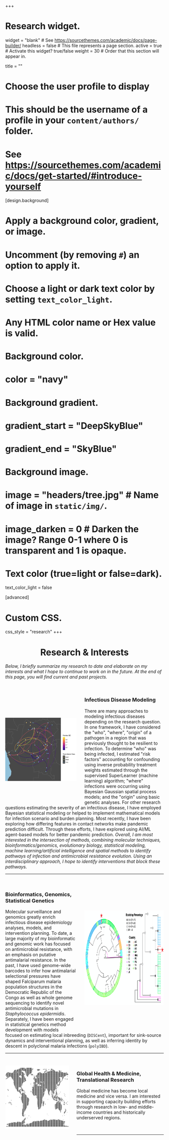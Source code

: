 +++
# Research widget.
widget = "blank"  # See https://sourcethemes.com/academic/docs/page-builder/
headless = false  # This file represents a page section.
active = true  # Activate this widget? true/false
weight = 30  # Order that this section will appear in.

title = ""

# Choose the user profile to display
# This should be the username of a profile in your `content/authors/` folder.
# See https://sourcethemes.com/academic/docs/get-started/#introduce-yourself

[design.background]
  # Apply a background color, gradient, or image.
  #   Uncomment (by removing `#`) an option to apply it.
  #   Choose a light or dark text color by setting `text_color_light`.
  #   Any HTML color name or Hex value is valid.

  # Background color.
  # color = "navy"

  # Background gradient.
  # gradient_start = "DeepSkyBlue"
  # gradient_end = "SkyBlue"

  # Background image.
  #  image = "headers/tree.jpg"  # Name of image in `static/img/`.
  #  image_darken = 0  # Darken the image? Range 0-1 where 0 is transparent and 1 is opaque.

  # Text color (true=light or false=dark).
  text_color_light = false

[advanced]
 # Custom CSS.
 css_style = "research"
+++

<!-- Research section -->
<h1 style="text-align: center;">Research & Interests</h1>

_Below, I briefly summarize my research to date and elaborate on my interests and what I hope to continue to work on in the future. At the end of this page, you will find current and past projects._

&nbsp;
&nbsp;
&nbsp;
&nbsp;


<img align="left" width=45% height=200px padding="100" style="padding-top:15%; padding-bottom:15%; padding-right: 5%" src="/img/idmodel.png">

### Infectious Disease Modeling

There are many approaches to modeling infectious diseases depending on the research question. In one framework, I have considered the "who", "where", "origin" of a pathogen in a region that was previously thought to be resilient to infection. To determine "who" was being infected, I estimated "risk factors" accounting for confounding using inverse probability treatment weights estimated through the supervised SuperLearner (machine learning) algorithm; "where" infections were occurring using Bayesian Gaussian spatial process models; and the "origin" using basic genetic analyses. For other research questions estimating the severity of an infectious disease, I have employed Bayesian statistical modeling or helped to implement mathematical models for infection scenario and burden planning. Most recently, I have been exploring how differing features in contact networks make pandemic prediction difficult. Through these efforts, I have explored using AI/ML agent-based models for better pandemic prediction. 
_Overall, I am most interested in the intersection of methods, combining molecular techniques, bioinformatics/genomics, evolutionary biology, statistical modeling, machine learning/artificial intelligence and spatial methods to identify pathways of infection and antimicrobial resistance evolution. Using an interdisciplinary approach, I hope to identify interventions that block these pathways._  

***

<img align="right" width = 50% height=300px style="padding-top:20%; padding-bottom:15%; padding-left: 5%" src="/img/phylo.png">
&nbsp;

### Bioinformatics, Genomics, Statistical Genetics

Molecular surveillance and genomics greatly enrich infectious disease epidemiology analyses, models, and intervention planning. To date, a large majority of my bioinformatic and genomic work has focused on antimicrobial resistance, with an emphasis on putative antimalarial resistance. In the past, I have used genome-wide barcodes to infer how antimalarial selectional pressures have shaped Falciparum malaria population structures in the Democratic Republic of the Congo as well as whole genome sequencing to identify novel antimicrobial mutations in _Staphylococcus epidermidis_. Separately, I have been engaged in statistical genetics method development with models focused on estimating local inbreeding (`DISCent`), important for sink-source dynamics and interventional planning, as well as inferring identity by descent in polyclonal malaria infections (`polyIBD`).
<br>

***

<img align="left" width=40% height=200px padding="100" style="padding-top:5%; padding-bottom:5%; padding-right: 5%" src="/img/world.png">
&nbsp;

### Global Health & Medicine, Translational Research

Global medicine has become local medicine and vice versa. I am interested in supporting capacity building efforts through research in low- and middle-income countries and historically underserved regions.  

<br>

***
